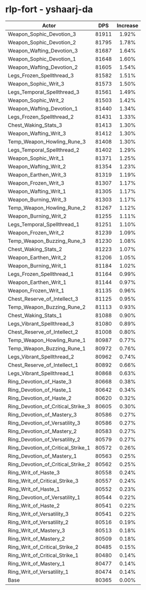 # rlp-fort - yshaarj-da
| Actor | DPS | Increase |
|---|:---:|:---:|
|Weapon_Sophic_Devotion_3|81911|1.92%|
|Weapon_Sophic_Devotion_2|81795|1.78%|
|Weapon_Wafting_Devotion_3|81687|1.64%|
|Weapon_Sophic_Devotion_1|81648|1.60%|
|Weapon_Wafting_Devotion_2|81605|1.54%|
|Legs_Frozen_Spellthread_3|81582|1.51%|
|Weapon_Sophic_Writ_3|81573|1.50%|
|Legs_Temporal_Spellthread_3|81561|1.49%|
|Weapon_Sophic_Writ_2|81503|1.42%|
|Weapon_Wafting_Devotion_1|81440|1.34%|
|Legs_Frozen_Spellthread_2|81431|1.33%|
|Chest_Waking_Stats_3|81413|1.30%|
|Weapon_Wafting_Writ_3|81412|1.30%|
|Temp_Weapon_Howling_Rune_3|81408|1.30%|
|Legs_Temporal_Spellthread_2|81402|1.29%|
|Weapon_Sophic_Writ_1|81371|1.25%|
|Weapon_Wafting_Writ_2|81354|1.23%|
|Weapon_Earthen_Writ_3|81319|1.19%|
|Weapon_Frozen_Writ_3|81307|1.17%|
|Weapon_Wafting_Writ_1|81305|1.17%|
|Weapon_Burning_Writ_3|81303|1.17%|
|Temp_Weapon_Howling_Rune_2|81267|1.12%|
|Weapon_Burning_Writ_2|81255|1.11%|
|Legs_Temporal_Spellthread_1|81251|1.10%|
|Weapon_Frozen_Writ_2|81239|1.09%|
|Temp_Weapon_Buzzing_Rune_3|81230|1.08%|
|Chest_Waking_Stats_2|81223|1.07%|
|Weapon_Earthen_Writ_2|81206|1.05%|
|Weapon_Burning_Writ_1|81184|1.02%|
|Legs_Frozen_Spellthread_1|81164|0.99%|
|Weapon_Earthen_Writ_1|81144|0.97%|
|Weapon_Frozen_Writ_1|81135|0.96%|
|Chest_Reserve_of_Intellect_3|81125|0.95%|
|Temp_Weapon_Buzzing_Rune_2|81113|0.93%|
|Chest_Waking_Stats_1|81088|0.90%|
|Legs_Vibrant_Spellthread_3|81080|0.89%|
|Chest_Reserve_of_Intellect_2|81008|0.80%|
|Temp_Weapon_Howling_Rune_1|80987|0.77%|
|Temp_Weapon_Buzzing_Rune_1|80972|0.76%|
|Legs_Vibrant_Spellthread_2|80962|0.74%|
|Chest_Reserve_of_Intellect_1|80892|0.66%|
|Legs_Vibrant_Spellthread_1|80868|0.63%|
|Ring_Devotion_of_Haste_3|80668|0.38%|
|Ring_Devotion_of_Haste_1|80642|0.34%|
|Ring_Devotion_of_Haste_2|80620|0.32%|
|Ring_Devotion_of_Critical_Strike_3|80605|0.30%|
|Ring_Devotion_of_Mastery_3|80586|0.27%|
|Ring_Devotion_of_Versatility_3|80586|0.27%|
|Ring_Devotion_of_Mastery_2|80583|0.27%|
|Ring_Devotion_of_Versatility_2|80579|0.27%|
|Ring_Devotion_of_Critical_Strike_1|80572|0.26%|
|Ring_Devotion_of_Mastery_1|80563|0.25%|
|Ring_Devotion_of_Critical_Strike_2|80562|0.25%|
|Ring_Writ_of_Haste_3|80558|0.24%|
|Ring_Writ_of_Critical_Strike_3|80557|0.24%|
|Ring_Writ_of_Haste_1|80552|0.23%|
|Ring_Devotion_of_Versatility_1|80544|0.22%|
|Ring_Writ_of_Haste_2|80541|0.22%|
|Ring_Writ_of_Versatility_3|80541|0.22%|
|Ring_Writ_of_Versatility_2|80516|0.19%|
|Ring_Writ_of_Mastery_3|80513|0.18%|
|Ring_Writ_of_Mastery_2|80509|0.18%|
|Ring_Writ_of_Critical_Strike_2|80485|0.15%|
|Ring_Writ_of_Critical_Strike_1|80480|0.14%|
|Ring_Writ_of_Mastery_1|80477|0.14%|
|Ring_Writ_of_Versatility_1|80474|0.14%|
|Base|80365|0.00%|
